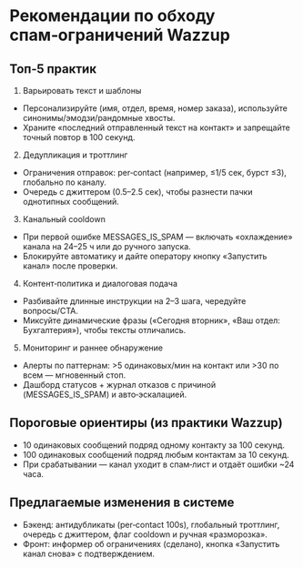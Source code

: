 # Рекомендации по обходу спам‑ограничений Wazzup

## Топ‑5 практик

1) Варьировать текст и шаблоны
- Персонализируйте (имя, отдел, время, номер заказа), используйте синонимы/эмодзи/рандомные хвосты.
- Храните «последний отправленный текст на контакт» и запрещайте точный повтор в 100 секунд.

2) Дедупликация и троттлинг
- Ограничения отправок: per‑contact (например, ≤1/5 сек, бурст ≤3), глобально по каналу.
- Очередь с джиттером (0.5–2.5 сек), чтобы разнести пачки однотипных сообщений.

3) Канальный cooldown
- При первой ошибке MESSAGES_IS_SPAM — включать «охлаждение» канала на 24–25 ч или до ручного запуска.
- Блокируйте автоматику и дайте оператору кнопку «Запустить канал» после проверки.

4) Контент‑политика и диалоговая подача
- Разбивайте длинные инструкции на 2–3 шага, чередуйте вопросы/CTA.
- Миксуйте динамические фразы («Сегодня вторник», «Ваш отдел: Бухгалтерия»), чтобы тексты отличались.

5) Мониторинг и раннее обнаружение
- Алерты по паттернам: >5 одинаковых/мин на контакт или >30 по всем — мгновенный стоп.
- Дашборд статусов + журнал отказов с причиной (MESSAGES_IS_SPAM) и авто‑эскалацией.

## Пороговые ориентиры (из практики Wazzup)
- 10 одинаковых сообщений подряд одному контакту за 100 секунд.
- 100 одинаковых сообщений подряд любым контактам за 10 секунд.
- При срабатывании — канал уходит в спам‑лист и отдаёт ошибки ~24 часа.

## Предлагаемые изменения в системе
- Бэкенд: антидубликаты (per‑contact 100s), глобальный троттлинг, очередь с джиттером, флаг cooldown и ручная «разморозка».
- Фронт: информер об ограничениях (сделано), кнопка «Запустить канал снова» с подтверждением.


